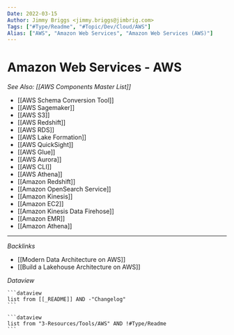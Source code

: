 ```yaml
---
Date: 2022-03-15
Author: Jimmy Briggs <jimmy.briggs@jimbrig.com>
Tags: ["#Type/Readme", "#Topic/Dev/Cloud/AWS"]
Alias: ["AWS", "Amazon Web Services", "Amazon Web Services (AWS)"]
---
```


# Amazon Web Services - AWS

*See Also: [[AWS Components Master List]]*

-   [[AWS Schema Conversion Tool]]
-   [[AWS Sagemaker]]
-   [[AWS S3]]
-   [[AWS Redshift]]
-   [[AWS RDS]]
-   [[AWS Lake Formation]]
-   [[AWS QuickSight]]
-   [[AWS Glue]]
-   [[AWS Aurora]]
-   [[AWS CLI]]
-   [[AWS Athena]]
-   [[Amazon Redshift]]
-   [[Amazon OpenSearch Service]]
-   [[Amazon Kinesis]]
-   [[Amazon EC2]]
-   [[Amazon Kinesis Data Firehose]]
-   [[Amazon EMR]]
-   [[Amazon Athena]]

***

*Backlinks*

-   [[Modern Data Architecture on AWS]]
-   [[Build a Lakehouse Architecture on AWS]]

*Dataview*

    ```dataview
    list from [[_README]] AND -"Changelog"
    ```

    ```dataview
    list from "3-Resources/Tools/AWS" AND !#Type/Readme
    ```

